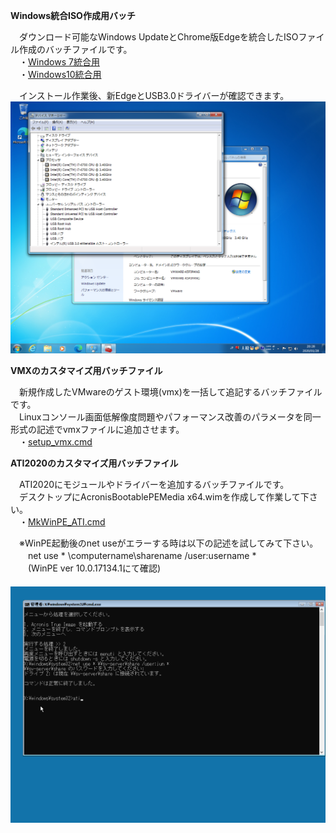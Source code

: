 **Windows統合ISO作成用バッチ**  
  
　ダウンロード可能なWindows UpdateとChrome版Edgeを統合したISOファイル作成のバッチファイルです。  
　・[Windows 7統合用](https://github.com/office-itou/Windows/tree/master/Make%20ISO%20files)  
　・[Windows10統合用](https://github.com/office-itou/Windows/tree/master/Make%20ISO%20files%20for%20Window%2010)  
  
　インストール作業後、新EdgeとUSB3.0ドライバーが確認できます。  
![導入作業](https://github.com/office-itou/Windows/blob/master/Make%20ISO%20files/picture/04.%E5%B0%8E%E5%85%A5%E4%BD%9C%E6%A5%AD-07.png)  

**VMXのカスタマイズ用バッチファイル**  
  
　新規作成したVMwareのゲスト環境(vmx)を一括して追記するバッチファイルです。  
　Linuxコンソール画面低解像度問題やパフォーマンス改善のパラメータを同一形式の記述でvmxファイルに追加させます。  
　・[setup_vmx.cmd](https://github.com/office-itou/Windows/blob/master/Command/setup_vmx.cmd?ts=4)  
  
**ATI2020のカスタマイズ用バッチファイル**  
  
　ATI2020にモジュールやドライバーを追加するバッチファイルです。  
　デスクトップにAcronisBootablePEMedia x64.wimを作成して作業して下さい。  
　・[MkWinPE_ATI.cmd](https://github.com/office-itou/Windows/blob/master/Make%20WinPE/MkWinPE_ATI.cmd?ts=4)  
  
　※WinPE起動後のnet useがエラーする時は以下の記述を試してみて下さい。  
　　net use * \\computername\sharename /user:username *  
　　(WinPE ver 10.0.17134.1にて確認)  
　　![ATI操作画面1](https://github.com/office-itou/Windows/blob/master/Make%20WinPE/ATI-01.png)  
